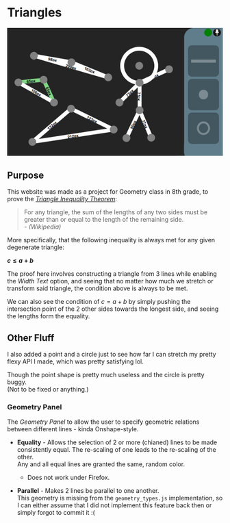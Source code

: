 # Triangles

![Banner](./public/assets/banner.jpg)

## Purpose
This website was made as a project for Geometry class in 8th grade, to prove the *[Triangle Inequality Theorem](https://en.wikipedia.org/wiki/Triangle_inequality)*:

> For any triangle, the sum of the lengths of any two sides must be greater than or equal to the length of the remaining side.  
*\- (Wikipedia)*

More specifically, that the following inequality is always met for any given degenerate triangle:

**$c \leq a+b$**

The proof here involves constructing a triangle from 3 lines while enabling the *Width Text* option, and seeing that no matter how much we stretch or transform said triangle, the condition above is always to be met.

We can also see the condition of $c = a+b$ by simply pushing the intersection point of the 2 other sides towards the longest side, and seeing the lengths form the equality.

## Other Fluff

I also added a point and a circle just to see how far I can stretch my pretty flexy API I made, which was pretty satisfying lol.

Though the point shape is pretty much useless and the circle is pretty buggy.  
(Not to be fixed or anything.)

### Geometry Panel

The *Geometry Panel* to allow the user to specify geometric relations between different lines - kinda Onshape-style.

- **Equality** - Allows the selection of 2 or more (chianed) lines to be made consistently equal. The re-scaling of one leads to the re-scaling of the other.  
    Any and all equal lines are granted the same, random color.
    - Does not work under Firefox.

- **Parallel** - Makes 2 lines be parallel to one another.  
    This geometry is missing from the `geometry_types.js` implementation, so I can either assume that I did not implement this feature back then or simply forgot to commit it :\(